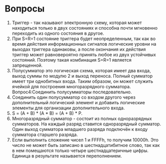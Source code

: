# Вопросы
1. Триггер - так называют электронную схему, которая может находиться только в двух состояниях и способна почти мгновенно переходить из одного состояния в другое.
2. При S=R=1 состояние триггера будет неопределенным, так как во время действия информационных сигналов логические уровни на выходах триггера одинаковы, а после окончания их действия триггер может равновероятно принять любое из двух устойчивых состояний. Поэтому такая комбинация S=R=1 является запрещенной.
3. Полусумматор это логическая схема, которая имеет два входа, выход суммы по модулю 2 и выход переноса. Полный сумматор имеет три однобитных входа. Таким образом, он может служить ячейкой для построения многоразрядного сумматора. Вопрос4:Соединить полусумматоры последовательно.
4. Соединить один полусумматор со входом другого через дополнительный логический элемент и добавить логические элементы для организации дополнительного входа.
5. S = (A + B) * (A * B) = (A + B) * P.
6. Многоразрядный сумматор - состоит из полных одноразрядных сумматоров. На каждый разряд ставится одноразрядный сумматор. Один выход сумматора младшего разряда подключён к входу сумматора старшего разряда.
7. Если выполнить сложение чисел 1 и FFFFh, то получим 10000h. Это число не может быть записано в шестнадцатибитное слово, так как в нем помещаются только четыре шестнадцатеричные цифры. Единица в результате называется переполнением.
